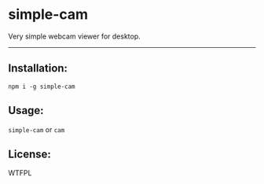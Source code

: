 # simple-cam

Very simple webcam viewer for desktop.

--------

## Installation:

`npm i -g simple-cam`

## Usage:

`simple-cam` or `cam`

## License:

WTFPL
